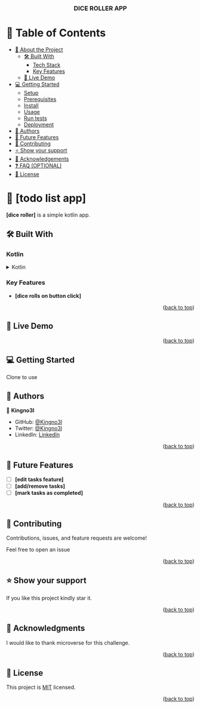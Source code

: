 <a name="readme-top"></a>

<div align="center">
  <h3><b>DICE ROLLER APP</b></h3>
</div>

# 📗 Table of Contents

- [📖 About the Project](#about-project)
  - [🛠 Built With](#built-with)
    - [Tech Stack](#tech-stack)
    - [Key Features](#key-features)
  - [🚀 Live Demo](#live-demo)
- [💻 Getting Started](#getting-started)
  - [Setup](#setup)
  - [Prerequisites](#prerequisites)
  - [Install](#install)
  - [Usage](#usage)
  - [Run tests](#run-tests)
  - [Deployment](#triangular_flag_on_post-deployment)
- [👥 Authors](#authors)
- [🔭 Future Features](#future-features)
- [🤝 Contributing](#contributing)
- [⭐️ Show your support](#support)
- [🙏 Acknowledgements](#acknowledgements)
- [❓ FAQ (OPTIONAL)](#faq)
- [📝 License](#license)


# 📖 [todo list app] <a name="about-project"></a>

**[dice roller]** is a simple kotlin app.

## 🛠 Built With <a name="built-with"></a>

### Kotlin <a name="tech-stack"></a>

<details>
  <summary>Kotlin</summary>
  
</details>


### Key Features <a name="key-features"></a>

- **[dice rolls on button click]**

<p align="right">(<a href="#readme-top">back to top</a>)</p>


## 🚀 Live Demo <a name="live-demo"></a>



<p align="right">(<a href="#readme-top">back to top</a>)</p>

## 💻 Getting Started <a name="getting-started"></a>

Clone to use

## 👥 Authors <a name="authors"></a>

👤 **Kingno3l**

- GitHub: [@Kingno3l](https://github.com/kingno3l)
- Twitter: [@Kingno3l](https://twitter.com/kingno3l)
- LinkedIn: [LinkedIn](https://linkedin.com/in/kingno3l)

<p align="right">(<a href="#readme-top">back to top</a>)</p>



## 🔭 Future Features <a name="future-features"></a>


- [ ] **[edit tasks feature]**
- [ ] **[add/remove tasks]**
- [ ] **[mark tasks as completed]**

<p align="right">(<a href="#readme-top">back to top</a>)</p>

## 🤝 Contributing <a name="contributing"></a>

Contributions, issues, and feature requests are welcome!

Feel free to open an issue
<!-- Feel free to open an issue [issues page](../../issues/). -->

<p align="right">(<a href="#readme-top">back to top</a>)</p>

## ⭐️ Show your support <a name="support"></a>

If you like this project kindly star it.

<p align="right">(<a href="#readme-top">back to top</a>)</p>

## 🙏 Acknowledgments <a name="acknowledgements"></a>

I would like to thank microverse for this challenge.

<p align="right">(<a href="#readme-top">back to top</a>)</p>



## 📝 License <a name="license"></a>

This project is [MIT](https://github.com/Kingno3l/todo/blob/list-structure/MIT.md) licensed.


<p align="right">(<a href="#readme-top">back to top</a>)</p>
